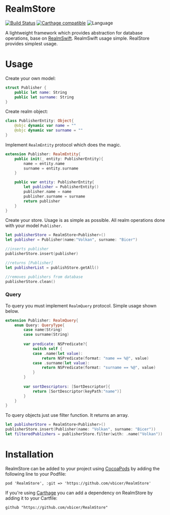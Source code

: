 # RealmStore

[![Build Status](https://travis-ci.org/vbicer/RealmStore.svg?branch=master)](https://travis-ci.org/vbicer/RealmStore)
[![Carthage compatible](https://img.shields.io/badge/Carthage-compatible-4BC51D.svg?style=flat)](https://github.com/Carthage/Carthage)
![Language](https://img.shields.io/badge/languages-swift-orange.svg)

A lightweight framework which provides abstraction for database operations, base on [RealmSwift](https://github.com/realm/realm-cocoa). RealmSwift usage simple. RealStore provides simplest usage.

# Usage
Create your own model:

```swift
struct Publisher {
    public let name: String
    public let surname: String
}
```

Create realm object:

```swift
class PublisherEntity: Object{
    @objc dynamic var name = ""
    @objc dynamic var surname = ""
}
```

Implement `RealmEntity` protocol which does the magic. 

```swift
extension Publisher: RealmEntity{
    public init(_ entity: PublisherEntity){
        name = entity.name
        surname = entity.surname
    }

    public var entity: PublisherEntity{
        let publisher = PublisherEntity()
        publisher.name = name
        publisher.surname = surname
        return publisher
    }
}
```

Create your store. Usage is as simple as possible. All realm operations done with your model `Publisher`.  

```swift
let publisherStore = RealmStore<Publisher>()
let publisher = Publisher(name:"Volkan", surname: "Bicer")

//inserts publisher
publisherStore.insert(publisher)

//returns [Publisher]
let publisherList = publishStore.getAll()

//removes publishers from database
publisherStore.clean()

```
### Query
To query you must implement `RealmQuery` protocol. Simple usage shown below.
```swift
extension Publisher: RealmQuery{
    enum Query: QueryType{
        case name(String)
        case surname(String)
        
        var predicate: NSPredicate?{
            switch self {
            case .name(let value):
                return NSPredicate(format: "name == %@", value)
            case .surname(let value):
                return NSPredicate(format: "surname == %@", value)
            }
        }
        
        var sortDescriptors: [SortDescriptor]{
            return [SortDescriptor(keyPath:"name")]
        }
    }
}
```
To query objects just use filter function. It returns an array.
```swift
let publisherStore = RealmStore<Publisher>()
publisherStore.insert(Publisher(name: "Volkan", surname: "Bicer"))
let filteredPublishers = publisherStore.filter(with: .name("Volkan"))
```

# Installation
RealmStore can be added to your project using [CocoaPods](https://cocoapods.org/) by adding the following line to your Podfile:
```
pod 'RealmStore', :git => 'https://github.com/vbicer/RealmStore'
```

If you're using [Carthage](https://github.com/Carthage/Carthage) you can add a dependency on RealmStore by adding it to your Cartfile:
```
github "https://github.com/vbicer/RealmStore"
```
